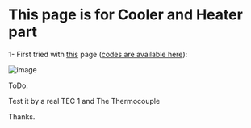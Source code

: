 # This page is for Cooler and Heater part


1- First tried with [this](https://www.instructables.com/DIY-Cooler/) page ([codes are available here](https://github.com/Startup-Data/UN-Hakim-PCR/blob/main/Arduino/Temperature/PCR-cooling-heating/PCR-cooling-heating.ino)):

![image](https://user-images.githubusercontent.com/6679151/119461199-b6ff0180-bd54-11eb-9cdc-41d37eca5c7a.png)


ToDo:

Test it by a real TEC 1 and The Thermocouple

Thanks.
